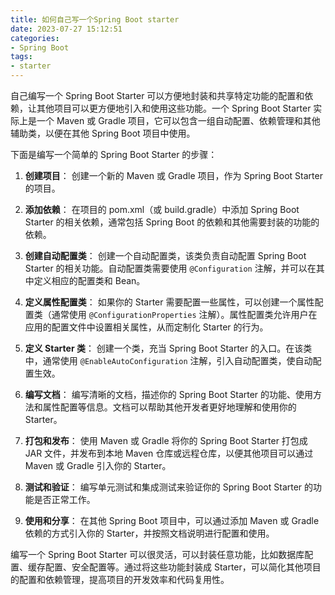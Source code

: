 ```yaml
---
title: 如何自己写一个Spring Boot starter
date: 2023-07-27 15:12:51
categories:
- Spring Boot
tags:
- starter
---
```

自己编写一个 Spring Boot Starter 可以方便地封装和共享特定功能的配置和依赖，让其他项目可以更方便地引入和使用这些功能。一个 Spring Boot Starter 实际上是一个 Maven 或 Gradle 项目，它可以包含一组自动配置、依赖管理和其他辅助类，以便在其他 Spring Boot 项目中使用。

下面是编写一个简单的 Spring Boot Starter 的步骤：

1. **创建项目**：
   创建一个新的 Maven 或 Gradle 项目，作为 Spring Boot Starter 的项目。

2. **添加依赖**：
   在项目的 pom.xml（或 build.gradle）中添加 Spring Boot Starter 的相关依赖，通常包括 Spring Boot 的依赖和其他需要封装的功能的依赖。

3. **创建自动配置类**：
   创建一个自动配置类，该类负责自动配置 Spring Boot Starter 的相关功能。自动配置类需要使用 `@Configuration` 注解，并可以在其中定义相应的配置类和 Bean。

4. **定义属性配置类**：
   如果你的 Starter 需要配置一些属性，可以创建一个属性配置类（通常使用 `@ConfigurationProperties` 注解）。属性配置类允许用户在应用的配置文件中设置相关属性，从而定制化 Starter 的行为。

5. **定义 Starter 类**：
   创建一个类，充当 Spring Boot Starter 的入口。在该类中，通常使用 `@EnableAutoConfiguration` 注解，引入自动配置类，使自动配置生效。

6. **编写文档**：
   编写清晰的文档，描述你的 Spring Boot Starter 的功能、使用方法和属性配置等信息。文档可以帮助其他开发者更好地理解和使用你的 Starter。

7. **打包和发布**：
   使用 Maven 或 Gradle 将你的 Spring Boot Starter 打包成 JAR 文件，并发布到本地 Maven 仓库或远程仓库，以便其他项目可以通过 Maven 或 Gradle 引入你的 Starter。

8. **测试和验证**：
   编写单元测试和集成测试来验证你的 Spring Boot Starter 的功能是否正常工作。

9. **使用和分享**：
   在其他 Spring Boot 项目中，可以通过添加 Maven 或 Gradle 依赖的方式引入你的 Starter，并按照文档说明进行配置和使用。

编写一个 Spring Boot Starter 可以很灵活，可以封装任意功能，比如数据库配置、缓存配置、安全配置等。通过将这些功能封装成 Starter，可以简化其他项目的配置和依赖管理，提高项目的开发效率和代码复用性。
